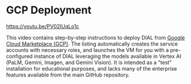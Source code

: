 # GCP Deployment

https://youtu.be/PV02IUqLo1c

This video contains step-by-step instructions to deploy DIAL from [Google Cloud Marketplace (GCP)](https://console.cloud.google.com/marketplace/product/epam-mp-dial/epam-ai-dial). The listing automatically creates the service accounts with necessary roles, and launches the VM for you with a pre-configured instance of DIAL leveraging the models available in Vertex AI (PaLM, Gemini, Imagen, and Gemini Vision). It is intended as a "test" installation for educational purposes, and lacks many of the enterprise features available from the main GitHub repository.

